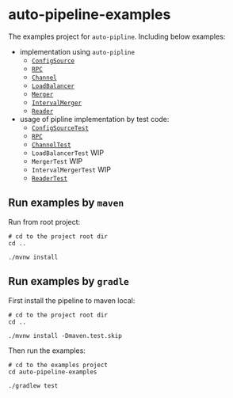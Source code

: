 # auto-pipeline-examples

The examples project for `auto-pipline`. Including below examples:

- implementation using `auto-pipline`
    - [`ConfigSource`](src/main/java/com/foldright/examples/config/ConfigSource.java)
    - [`RPC`](src/main/java/com/foldright/examples/duplexing/RPC.java)
    - [`Channel`](src/main/java/com/foldright/examples/grpc/Channel.java)
    - [`LoadBalancer`](src/main/java/com/foldright/examples/lb/LoadBalancer.java)
    - [`Merger`](src/main/java/com/foldright/examples/merge/Merger.java)
    - [`IntervalMerger`](src/main/java/com/foldright/examples/merge/interval/IntervalMerger.java)
    - [`Reader`](src/main/java/com/foldright/examples/reader/Reader.java)
- usage of pipline implementation by test code:
    - [`ConfigSourceTest`](src/test/java/com/foldright/examples/config/pipeline/ConfigSourceTest.kt)
    - [`RPC`](src/test/java/com/foldright/examples/duplexing/pipeline/RPCTest.kt)
    - [`ChannelTest`](src/test/java/com/foldright/examples/grpc/pipeline/ChannelTest.kt)
    - `LoadBalancerTest` WIP
    - `MergerTest` WIP
    - `IntervalMergerTest` WIP
    - [`ReaderTest`](src/test/java/com/foldright/examples/reader/pipeline/ReaderTest.kt)

## Run examples by `maven`

Run from root project:

```shell
# cd to the project root dir
cd ..

./mvnw install
```

## Run examples by `gradle`

First install the pipeline to maven local:

```shell
# cd to the project root dir
cd ..

./mvnw install -Dmaven.test.skip
```

Then run the examples:

```shell
# cd to the examples project
cd auto-pipeline-examples

./gradlew test 
```

